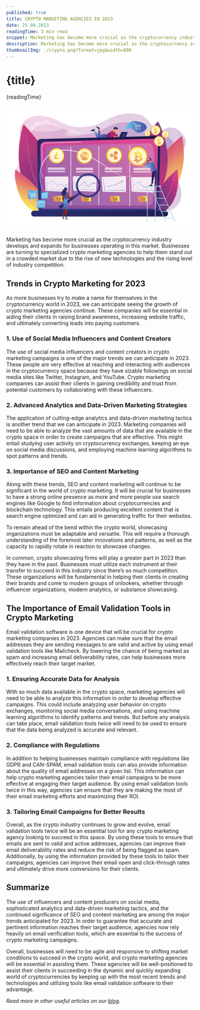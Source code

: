 ```yaml
---
published: true
title: CRYPTO MARKETING AGENCIES IN 2023
date: 25.04.2023
readingTime: 3 min read
snippet: Marketing has become more crucial as the cryptocurrency industry develops and expands for businesses operating in this market.
description: Marketing has become more crucial as the cryptocurrency industry develops and expands for businesses operating in this market.
thumbnailImg: ./crypto.png?format=jpg&width=880
---
```


# {title}

{readingTime}

![Crypto Marketing](./crypto.png?format=webp;jpg;png;avif&srcset&width=880)

Marketing has become more crucial as the cryptocurrency industry develops and expands for businesses operating in this market. Businesses are turning to specialized crypto marketing agencies to help them stand out in a crowded market due to the rise of new technologies and the rising level of industry competition.

## Trends in Crypto Marketing for 2023

As more businesses try to make a name for themselves in the cryptocurrency world in 2023, we can anticipate seeing the growth of crypto marketing agencies continue. These companies will be essential in aiding their clients in raising brand awareness, increasing website traffic, and ultimately converting leads into paying customers.

### 1\. Use of Social Media Influencers and Content Creators

The use of social media influencers and content creators in crypto marketing campaigns is one of the major trends we can anticipate in 2023. These people are very effective at reaching and interacting with audiences in the cryptocurrency space because they have sizable followings on social media sites like Twitter, Instagram, and YouTube. Crypto marketing companies can assist their clients in gaining credibility and trust from potential customers by collaborating with these influencers.

### 2\. Advanced Analytics and Data-Driven Marketing Strategies

The application of cutting-edge analytics and data-driven marketing tactics is another trend that we can anticipate in 2023. Marketing companies will need to be able to analyze the vast amounts of data that are available in the crypto space in order to create campaigns that are effective. This might entail studying user activity on cryptocurrency exchanges, keeping an eye on social media discussions, and employing machine learning algorithms to spot patterns and trends.

### 3\. Importance of SEO and Content Marketing

Along with these trends, SEO and content marketing will continue to be significant in the world of crypto marketing. It will be crucial for businesses to have a strong online presence as more and more people use search engines like Google to find information about cryptocurrencies and blockchain technology. This entails producing excellent content that is search engine optimized and can aid in generating traffic for their websites.

To remain ahead of the bend within the crypto world, showcasing organizations must be adaptable and versatile. This will require a thorough understanding of the foremost later innovations and patterns, as well as the capacity to rapidly rotate in reaction to showcase changes.

In common, crypto showcasing firms will play a greater part in 2023 than they have in the past. Businesses must utilize each instrument at their transfer to succeed in this industry since there’s so much competition. These organizations will be fundamental in helping their clients in creating their brands and come to modern groups of onlookers, whether through influencer organizations, modern analytics, or substance showcasing.

## The Importance of Email Validation Tools in Crypto Marketing

Email validation software is one device that will be crucial for crypto marketing companies in 2023. Agencies can make sure that the email addresses they are sending messages to are valid and active by using email validation tools like Mailcheck. By lowering the chance of being marked as spam and increasing email deliverability rates, can help businesses more effectively reach their target market.

### 1\. Ensuring Accurate Data for Analysis

With so much data available in the crypto space, marketing agencies will need to be able to analyze this information in order to develop effective campaigns. This could include analyzing user behavior on crypto exchanges, monitoring social media conversations, and using machine learning algorithms to identify patterns and trends. But before any analysis can take place, email validation tools twice will need to be used to ensure that the data being analyzed is accurate and relevant.

### 2\. Compliance with Regulations

In addition to helping businesses maintain compliance with regulations like GDPR and CAN-SPAM, email validation tools can also provide information about the quality of email addresses on a given list. This information can help crypto marketing agencies tailor their email campaigns to be more effective at engaging their target audience. By using email validation tools twice in this way, agencies can ensure that they are making the most of their email marketing efforts and maximizing their ROI.

### 3\. Tailoring Email Campaigns for Better Results

Overall, as the crypto industry continues to grow and evolve, email validation tools twice will be an essential tool for any crypto marketing agency looking to succeed in this space. By using these tools to ensure that emails are sent to valid and active addresses, agencies can improve their email deliverability rates and reduce the risk of being flagged as spam. Additionally, by using the information provided by these tools to tailor their campaigns, agencies can improve their email open and click-through rates and ultimately drive more conversions for their clients.

## Summarize

The use of influencers and content producers on social media, sophisticated analytics and data-driven marketing tactics, and the continued significance of SEO and content marketing are among the major trends anticipated for 2023. In order to guarantee that accurate and pertinent information reaches their target audience, agencies now rely heavily on email verification tools, which are essential to the success of crypto marketing campaigns.

Overall, businesses will need to be agile and responsive to shifting market conditions to succeed in the crypto world, and crypto marketing agencies will be essential in assisting them. These agencies will be well-positioned to assist their clients in succeeding in the dynamic and quickly expanding world of cryptocurrencies by keeping up with the most recent trends and technologies and utilizing tools like email validation software to their advantage.

_Read more in other useful articles on our [blog](/blog)._
